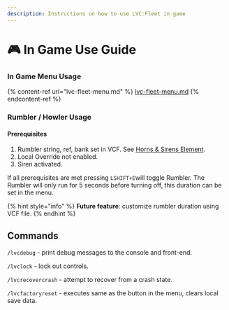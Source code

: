 ```yaml
---
description: Instructions on how to use LVC:Fleet in game
---
```


# 🎮 In Game Use Guide

### In Game Menu Usage

{% content-ref url="lvc-fleet-menu.md" %}
[lvc-fleet-menu.md](lvc-fleet-menu.md)
{% endcontent-ref %}

### Rumbler / Howler Usage

#### Prerequisites

1. Rumbler string, ref, bank set in VCF. See [Horns & Sirens Element](../../installation-and-configuration/customize-vcfs.md#horns-sirens-elements).
2. Local Override not enabled.
3. Siren activated.

If all prerequisites are met pressing `LSHIFT+E`will toggle Rumbler. The Rumbler will only run for 5 seconds before turning off, this duration can be set in the menu.&#x20;

{% hint style="info" %}
**Future feature**: customize rumbler duration using VCF file.
{% endhint %}

## Commands

`/lvcdebug` - print debug messages to the console and front-end.

`/lvclock` - lock out controls.

`/lvcrecovercrash` - attempt to recover from a crash state.

`/lvcfactoryreset` - executes same as the button in the menu, clears local save data.
